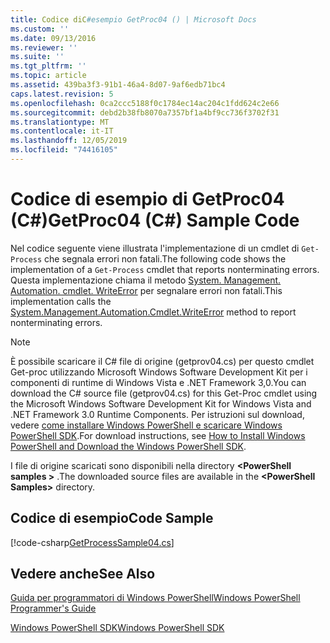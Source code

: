```yaml
---
title: Codice diC#esempio GetProc04 () | Microsoft Docs
ms.custom: ''
ms.date: 09/13/2016
ms.reviewer: ''
ms.suite: ''
ms.tgt_pltfrm: ''
ms.topic: article
ms.assetid: 439ba3f3-91b1-46a4-8d07-9af6edb71bc4
caps.latest.revision: 5
ms.openlocfilehash: 0ca2ccc5188f0c1784ec14ac204c1fdd624c2e66
ms.sourcegitcommit: debd2b38fb8070a7357bf1a4bf9cc736f3702f31
ms.translationtype: MT
ms.contentlocale: it-IT
ms.lasthandoff: 12/05/2019
ms.locfileid: "74416105"
---
```

# <a name="getproc04-c-sample-code"></a><span data-ttu-id="b80d4-102">Codice di esempio di GetProc04 (C#)</span><span class="sxs-lookup"><span data-stu-id="b80d4-102">GetProc04 (C#) Sample Code</span></span>

<span data-ttu-id="b80d4-103">Nel codice seguente viene illustrata l'implementazione di un cmdlet di `Get-Process` che segnala errori non fatali.</span><span class="sxs-lookup"><span data-stu-id="b80d4-103">The following code shows the implementation of a `Get-Process` cmdlet that reports nonterminating errors.</span></span> <span data-ttu-id="b80d4-104">Questa implementazione chiama il metodo [System. Management. Automation. cmdlet. WriteError](/dotnet/api/System.Management.Automation.Cmdlet.WriteError) per segnalare errori non fatali.</span><span class="sxs-lookup"><span data-stu-id="b80d4-104">This implementation calls the [System.Management.Automation.Cmdlet.WriteError](/dotnet/api/System.Management.Automation.Cmdlet.WriteError) method to report nonterminating errors.</span></span>

> [!NOTE]
> <span data-ttu-id="b80d4-105">È possibile scaricare il C# file di origine (getprov04.cs) per questo cmdlet Get-proc utilizzando Microsoft Windows Software Development Kit per i componenti di runtime di Windows Vista e .NET Framework 3,0.</span><span class="sxs-lookup"><span data-stu-id="b80d4-105">You can download the C# source file (getprov04.cs) for this Get-Proc cmdlet using the Microsoft Windows Software Development Kit for Windows Vista and .NET Framework 3.0 Runtime Components.</span></span> <span data-ttu-id="b80d4-106">Per istruzioni sul download, vedere [come installare Windows PowerShell e scaricare Windows PowerShell SDK](/powershell/scripting/developer/installing-the-windows-powershell-sdk).</span><span class="sxs-lookup"><span data-stu-id="b80d4-106">For download instructions, see [How to Install Windows PowerShell and Download the Windows PowerShell SDK](/powershell/scripting/developer/installing-the-windows-powershell-sdk).</span></span>
>
> <span data-ttu-id="b80d4-107">I file di origine scaricati sono disponibili nella directory **\<PowerShell samples >** .</span><span class="sxs-lookup"><span data-stu-id="b80d4-107">The downloaded source files are available in the **\<PowerShell Samples>** directory.</span></span>

## <a name="code-sample"></a><span data-ttu-id="b80d4-108">Codice di esempio</span><span class="sxs-lookup"><span data-stu-id="b80d4-108">Code Sample</span></span>

[!code-csharp[GetProcessSample04.cs](../../../../powershell-sdk-samples/SDK-2.0/csharp/GetProcessSample04/GetProcessSample04.cs#L11-L98 "GetProcessSample04.cs")]

## <a name="see-also"></a><span data-ttu-id="b80d4-109">Vedere anche</span><span class="sxs-lookup"><span data-stu-id="b80d4-109">See Also</span></span>

[<span data-ttu-id="b80d4-110">Guida per programmatori di Windows PowerShell</span><span class="sxs-lookup"><span data-stu-id="b80d4-110">Windows PowerShell Programmer's Guide</span></span>](./windows-powershell-programmer-s-guide.md)

[<span data-ttu-id="b80d4-111">Windows PowerShell SDK</span><span class="sxs-lookup"><span data-stu-id="b80d4-111">Windows PowerShell SDK</span></span>](../windows-powershell-reference.md)
